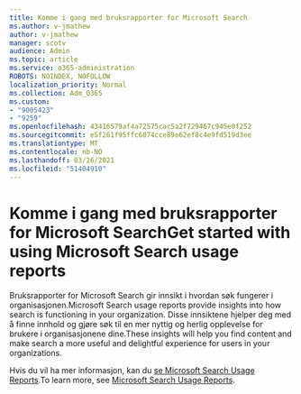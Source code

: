 ```yaml
---
title: Komme i gang med bruksrapporter for Microsoft Search
ms.author: v-jmathew
author: v-jmathew
manager: scotv
audience: Admin
ms.topic: article
ms.service: o365-administration
ROBOTS: NOINDEX, NOFOLLOW
localization_priority: Normal
ms.collection: Adm_O365
ms.custom:
- "9005423"
- "9259"
ms.openlocfilehash: 43416579af4a72575cac5a2f729467c945e0f252
ms.sourcegitcommit: e5f261f95ffc6074cce89e62ef8c4e9fd519d3ee
ms.translationtype: MT
ms.contentlocale: nb-NO
ms.lasthandoff: 03/26/2021
ms.locfileid: "51404910"
---
```

# <a name="get-started-with-using-microsoft-search-usage-reports"></a><span data-ttu-id="b3980-102">Komme i gang med bruksrapporter for Microsoft Search</span><span class="sxs-lookup"><span data-stu-id="b3980-102">Get started with using Microsoft Search usage reports</span></span>

<span data-ttu-id="b3980-103">Bruksrapporter for Microsoft Search gir innsikt i hvordan søk fungerer i organisasjonen.</span><span class="sxs-lookup"><span data-stu-id="b3980-103">Microsoft Search usage reports provide insights into how search is functioning in your organization.</span></span> <span data-ttu-id="b3980-104">Disse innsiktene hjelper deg med å finne innhold og gjøre søk til en mer nyttig og herlig opplevelse for brukere i organisasjonene dine.</span><span class="sxs-lookup"><span data-stu-id="b3980-104">These insights will help you find content and make search a more useful and delightful experience for users in your organizations.</span></span>

<span data-ttu-id="b3980-105">Hvis du vil ha mer informasjon, kan du [se Microsoft Search Usage Reports](https://go.microsoft.com/fwlink/?linkid=2152048).</span><span class="sxs-lookup"><span data-stu-id="b3980-105">To learn more, see [Microsoft Search Usage Reports](https://go.microsoft.com/fwlink/?linkid=2152048).</span></span>

